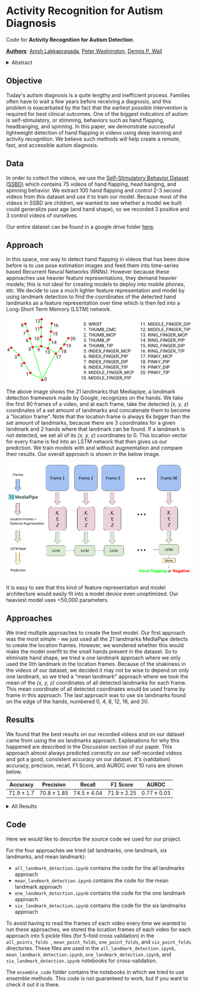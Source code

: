 # Activity Recognition for Autism Diagnosis

<style>
   table {table-layout:fixed}
   td {overflow:hidden; white-space:nowrap}
</style>
<p>Code for <strong>Activity Recognition for Autism Detection</strong>.</p>
<p><strong><a href="mailto:anish.lakkapragada@gmail.com,peter100@stanford.edu,dpwall@stanford.edu">Authors</a></strong>: <a href="mailto:anish.lakkapragada@gmail.com">Anish Lakkapragada</a>, <a href="mailto:peter100@stanford.edu">Peter Washington</a>, <a href="mailto:dpwall@stanford.edu">Dennis P. Wall</a></p>
<details>
   <summary>Abstract</summary>
   insert final abstract here 
</details>
<h2 id="objective">Objective</h2>
<p>Today&#39;s autism diagnosis is a quite lengthy and inefficient process. Families often have to wait a few years before receiving a diagnosis, and this problem is exacerbated by the fact that the earliest possible intervention is required for best clinical outcomes. One of the biggest indicators of autism is self-stimulatory, or stimming, behaviors such as hand flapping, headbanging, and spinning. In this paper, we demonstrate successful lightweight detection of hand flapping in videos using deep learning and activity recognition. We believe such methods will help create a remote, fast, and accessible autism diagnosis. </p>
<h2 id="data">Data</h2>
<p>In order to collect the videos, we use the <a href="https://rolandgoecke.net/research/datasets/ssbd/">Self-Stimulatory Behavior Dataset (SSBD)</a> which contains 75 videos of hand flapping, head banging, and spinning behavior. We extract 100 hand flapping and control 2-3 second videos from this dataset and use it 
   to train our model. Because most of the videos in SSBD are children, we wanted to see whether a model we built could generalize past age (and hand shape), so we recorded 3 positive and 3 control videos of ourselves. 
</p>
<p>Our entire dataset can be found in a google drive folder <a href="https://tinyurl.com/47fya6">here</a>.</p>
<h2 id="approach">Approach</h2>
<p>In this space, one way to detect hand flapping in videos that has been done before is to use pose estimation images and feed them into time-series based 
   Recurrent Neural Networks (RNNs). However because these approaches use heavier feature representations, they demand heavier models; this is not ideal for creating models to deploy into mobile phones, etc. We decide to use a much lighter feature representation and model by using landmark detection to find the
   coordinates of the detected hand landmarks as a feature representation over time which is then fed into a Long-Short Term Memory (LSTM) network. 
</p>
<p><img src = "docs/mediapipe_landmarks.png"></p>
<p>The above image shows the 21 landmarks that Mediapipe, a landmark detection framework made by Google, recognizes on the hands. We take the first 90 frames of a video, and at each frame,  take the detected <em> (x, y, z) </em> coordinates of a set amount of landmarks and concatenate them to become a &quot;location frame&quot;. Note that the location frame is always 6x bigger than the set amount of landmarks, because there are 3 coordinates for a given landmark and 2 hands where that landmark can be found. If a landmark is not detected, we set all of its <em> (x, y, z) </em> coordinates to 0. This location vector for every frame is fed into an LSTM network that then gives us our prediction. We train models with and without augmentation and compare their results. Our overall approach is shown in the below image. </p>
<p><img src = "docs/Approach.png"></p>
<p>It is easy to see that this kind of feature representation and model architecture would easily fit into a model device even unoptimized. Our heaviest model uses &lt;50,000 parameters. </p>
<h2 id="approaches">Approaches</h2>
<p>We tried multiple approaches to create the best model. Our first approach was the most simple - we just used all the 21 landmarks MediaPipe detects to create the location frames. However, we wondered whether this would make the model overfit to the small hands present in the dataset. So to eliminate hand shape, we tried a one landmark approach where we only used the 0th landmark in the location frames. Because of the shakiness in the videos of our dataset, we decided it may not be wise to depend on only one landmark, so we tried a "mean landmark" approach where we took the mean of the <em> (x, y, z) </em> coordinates of all detected landmarks for each frame. This mean coordinate of all detected coordinates would be used frame by frame in this approach. The last approach was to use six landmarks found on the edge of the hands, numbered 0, 4, 8, 12, 16, and 20. </p>
<h2 id="results">Results</h2>
<p>We found that the best results on our recorded videos and on our dataset came from using the six landmarks approach. Explanations for why this happened are described in the Discussion section of our paper. This approach almost always predicted correctly on our self-recorded videos and got a good, consistent accuracy on our dataset. It&#39;s (validation) accuracy, precision, recall, F1 Score, and AUROC over 10 runs are shown below.</p>
<table>
   <thead>
      <tr>
         <th>Accuracy</th>
         <th>Precision</th>
         <th>Recall</th>
         <th>F1 Score</th>
         <th>AUROC</th>
      </tr>
   </thead>
   <tbody>
      <tr>
         <td><div class = "hide"> 71.9 ± 1.7</div></td>
         <td><div class = "hide"> 70.8 ± 1.85</div></td>
         <td><div class = "hide"> 74.5 ± 4.04</div></td>
         <td><div class = "hide"> 71.9 ± 2.25</div></td>
         <td><div class = "hide"> 0.77 ± 0.03</div></td>
      </tr>
   </tbody>
</table>
<details>
   <summary> All Results </summary>
   <p> If you are interested, we show the results of all the approaches we tried (trained without augmentation) below. </p>
   <table>
      <thead>
         <tr>
            <th>Approach</th>
            <th>Classification Accuracy</th>
            <th>Precision</th>
            <th>Recall</th>
            <th>F1 Score</th>
            <th>AUROC</th>
            <th>Video Performance</th>
         </tr>
      </thead>
      <tbody>
         <tr>
            <td><div class = "hide"> All Landmarks</div></td>
            <td><div class = "hide"> 72.4 ± 0.8</div></td>
            <td><div class = "hide"> 69.68 ± 0.99</div></td>
            <td><div class = "hide"> 82.92 ± 0.94</div></td>
            <td><div class = "hide"> 75.15 ± 0.57</div></td>
            <td><div class = "hide"> 0.75 ± 0.02</div></td>
            <td><div class = "hide"> 🤮</div></td>
         </tr>
         <tr>
            <td><div class = "hide">   Mean Landmark  </div></td>
            <td><div class = "hide"> 69.8 ± 4.04</div></td>
            <td><div class = "hide"> 69.18 ± 5.05</div></td>
            <td><div class = "hide"> 69.78 ± 6.56</div></td>
            <td><div class = "hide"> 67.86 ± 3.52</div></td>
            <td><div class = "hide"> 0.75 ± 0.02</div></td>
            <td><div class = "hide"> 😐</div></td>
         </tr>
         <tr>
            <span>
            <td><div class = "hide">   One Landmark  </div></td>
            <td><div class = "hide"> 73.9 ± 2.77</div></td>
            <td><div class = "hide"> 75.29 ± 1.72</div></td>
            <td><div class = "hide"> 73.1 ± 5.09</div></td>
            <td><div class = "hide"> 72.6 ± 2.30</div></td>
            <td><div class = "hide"> 0.77 ± 0.02</div></td>
            <td><div class = "hide"> 👍</div></td>
            </span>
         </tr>
         <tr>
            <td><div class = "hide">   Six Landmark  </div></td>
            <td><div class = "hide"> 71.9 ± 1.7</div></td>
            <td><div class = "hide"> 70.8 ± 1.85</div></td>
            <td><div class = "hide"> 74.5 ± 4.04</div></td>
            <td><div class = "hide"> 71.9 ± 2.25</div></td>
            <td><div class = "hide"> 0.77 ± 0.03</div></td>
            <td><div class = "hide"> 🔥</div></td>
         </tr>
      </tbody>
   </table>
</details>
<h2 id="code">Code</h2>
<p> 

Here we would like to describe the source code we used for our project. 

For the four approaches we tried (all landmarks, one landmark, six landmarks, and mean landmark):
- <code>all_landmark_detection.ipynb</code> contains the code for the all landmarks approach  
- <code>mean_landmark_detection.ipynb</code> contains the code for the mean landmark approach 
- <code>one_landmark_detection.ipynb</code> contains the code for the one landmark approach
- <code>six_landmark_detection.ipynb</code> contains the code for the six landmarks approach 

To avoid having to read the frames of each video every time we wanted to run these approaches, we stored the location frames of each video for each approach into 5 pickle files (for 5-fold cross validation) in the <code> all_points_folds </code>, 
<code>mean_point_folds</code>, <code>one_point_folds</code>, and <code>six_point_folds</code> directories. These files are used in
the <code>all_landmark_detection.ipynb</code>, <code>mean_landmark_detection.ipynb</code>, <code>one_landmark_detection.ipynb</code>, and <code>six_landmark_detection.ipynb</code> notebooks for cross-validation.

The <code>ensemble_code</code> folder contains the notebooks in which we tried to use ensemble methods. This code is not guaranteed to work, but if you want to check it out it is there. 

</p>